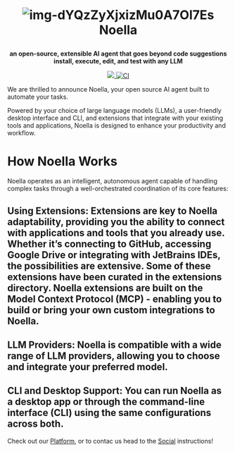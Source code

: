<h1 align="center">

![img-dYQzZyXjxizMu0A7Ol7Es](https://github.com/user-attachments/assets/75c44ba2-5172-42bf-8a7c-a87788446fda)
Noella

</h1>

<p align="center">
  <strong>an open-source, extensible AI agent that goes beyond code suggestions<br>install, execute, edit, and test with any LLM</strong>
</p>

<p align="center">
  <a href="https://opensource.org/licenses/Apache-2.0">
    <img src="https://img.shields.io/badge/License-Apache_2.0-blue.svg">
  </a>
  <a href="https://github.com/NoellaDev/Noel">
     <img src="https://img.shields.io/github/actions/workflow/status/block/goose/ci.yml?branch=main" alt="CI">
  </a>
</p>

We are thrilled to announce Noella, your open source AI agent built to automate your tasks.

Powered by your choice of large language models (LLMs), a user-friendly desktop interface and CLI, and extensions that integrate with your existing tools and applications, Noella is designed to enhance your productivity and workflow.

# How Noella Works
Noella operates as an intelligent, autonomous agent capable of handling complex tasks through a well-orchestrated coordination of its core features:

## Using Extensions: Extensions are key to Noella adaptability, providing you the ability to connect with applications and tools that you already use. Whether it’s connecting to GitHub, accessing Google Drive or integrating with JetBrains IDEs, the possibilities are extensive. Some of these extensions have been curated in the extensions directory. Noella extensions are built on the Model Context Protocol (MCP) - enabling you to build or bring your own custom integrations to Noella.

## LLM Providers: Noella is compatible with a wide range of LLM providers, allowing you to choose and integrate your preferred model.

## CLI and Desktop Support: You can run Noella as a desktop app or through the command-line interface (CLI) using the same configurations across both.

Check out our [Platform](https://noella.fun), or to contac us head to the [Social](https://x.com/noelladotfun) instructions!

